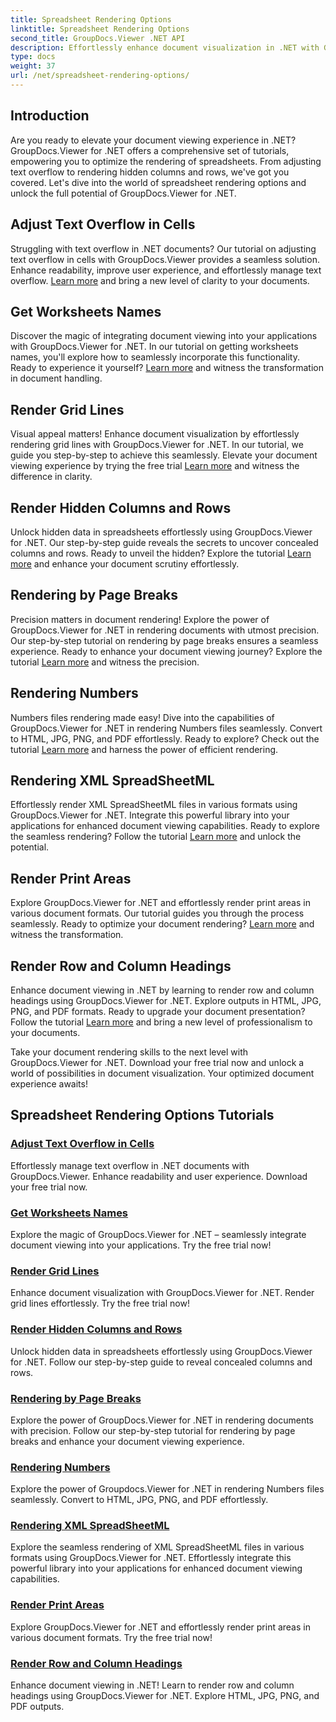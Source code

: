 ```yaml
---
title: Spreadsheet Rendering Options
linktitle: Spreadsheet Rendering Options
second_title: GroupDocs.Viewer .NET API
description: Effortlessly enhance document visualization in .NET with GroupDocs.Viewer tutorials. Learn to adjust text overflow, render grid lines, and more.
type: docs
weight: 37
url: /net/spreadsheet-rendering-options/
---
```

## Introduction

Are you ready to elevate your document viewing experience in .NET? GroupDocs.Viewer for .NET offers a comprehensive set of tutorials, empowering you to optimize the rendering of spreadsheets. From adjusting text overflow to rendering hidden columns and rows, we've got you covered. Let's dive into the world of spreadsheet rendering options and unlock the full potential of GroupDocs.Viewer for .NET.

## Adjust Text Overflow in Cells

Struggling with text overflow in .NET documents? Our tutorial on adjusting text overflow in cells with GroupDocs.Viewer provides a seamless solution. Enhance readability, improve user experience, and effortlessly manage text overflow. [Learn more](./adjust-text-overflow-cells/) and bring a new level of clarity to your documents.

## Get Worksheets Names

Discover the magic of integrating document viewing into your applications with GroupDocs.Viewer for .NET. In our tutorial on getting worksheets names, you'll explore how to seamlessly incorporate this functionality. Ready to experience it yourself? [Learn more](./get-worksheets-names/) and witness the transformation in document handling.

## Render Grid Lines

Visual appeal matters! Enhance document visualization by effortlessly rendering grid lines with GroupDocs.Viewer for .NET. In our tutorial, we guide you step-by-step to achieve this seamlessly. Elevate your document viewing experience by trying the free trial [Learn more](./render-grid-lines/) and witness the difference in clarity.

## Render Hidden Columns and Rows

Unlock hidden data in spreadsheets effortlessly using GroupDocs.Viewer for .NET. Our step-by-step guide reveals the secrets to uncover concealed columns and rows. Ready to unveil the hidden? Explore the tutorial [Learn more](./render-hidden-columns-rows/) and enhance your document scrutiny effortlessly.

## Rendering by Page Breaks

Precision matters in document rendering! Explore the power of GroupDocs.Viewer for .NET in rendering documents with utmost precision. Our step-by-step tutorial on rendering by page breaks ensures a seamless experience. Ready to enhance your document viewing journey? Explore the tutorial [Learn more](./rendering-by-page-breaks/) and witness the precision.

## Rendering Numbers

Numbers files rendering made easy! Dive into the capabilities of GroupDocs.Viewer for .NET in rendering Numbers files seamlessly. Convert to HTML, JPG, PNG, and PDF effortlessly. Ready to explore? Check out the tutorial [Learn more](./rendering-numbers/) and harness the power of efficient rendering.

## Rendering XML SpreadSheetML

Effortlessly render XML SpreadSheetML files in various formats using GroupDocs.Viewer for .NET. Integrate this powerful library into your applications for enhanced document viewing capabilities. Ready to explore the seamless rendering? Follow the tutorial [Learn more](./rendering-xml-spreadsheetml/) and unlock the potential.

## Render Print Areas

Explore GroupDocs.Viewer for .NET and effortlessly render print areas in various document formats. Our tutorial guides you through the process seamlessly. Ready to optimize your document rendering? [Learn more](./render-print-areas/) and witness the transformation.

## Render Row and Column Headings

Enhance document viewing in .NET by learning to render row and column headings using GroupDocs.Viewer for .NET. Explore outputs in HTML, JPG, PNG, and PDF formats. Ready to upgrade your document presentation? Follow the tutorial [Learn more](./render-row-column-headings/) and bring a new level of professionalism to your documents.

Take your document rendering skills to the next level with GroupDocs.Viewer for .NET. Download your free trial now and unlock a world of possibilities in document visualization. Your optimized document experience awaits!
## Spreadsheet Rendering Options Tutorials
### [Adjust Text Overflow in Cells](./adjust-text-overflow-cells/)
Effortlessly manage text overflow in .NET documents with GroupDocs.Viewer. Enhance readability and user experience. Download your free trial now.
### [Get Worksheets Names](./get-worksheets-names/)
Explore the magic of GroupDocs.Viewer for .NET – seamlessly integrate document viewing into your applications. Try the free trial now!
### [Render Grid Lines](./render-grid-lines/)
Enhance document visualization with GroupDocs.Viewer for .NET. Render grid lines effortlessly. Try the free trial now!
### [Render Hidden Columns and Rows](./render-hidden-columns-rows/)
Unlock hidden data in spreadsheets effortlessly using GroupDocs.Viewer for .NET. Follow our step-by-step guide to reveal concealed columns and rows.
### [Rendering by Page Breaks](./rendering-by-page-breaks/)
Explore the power of GroupDocs.Viewer for .NET in rendering documents with precision. Follow our step-by-step tutorial for rendering by page breaks and enhance your document viewing experience.
### [Rendering Numbers](./rendering-numbers/)
Explore the power of Groupdocs.Viewer for .NET in rendering Numbers files seamlessly. Convert to HTML, JPG, PNG, and PDF effortlessly.
### [Rendering XML SpreadSheetML](./rendering-xml-spreadsheetml/)
Explore the seamless rendering of XML SpreadSheetML files in various formats using GroupDocs.Viewer for .NET. Effortlessly integrate this powerful library into your applications for enhanced document viewing capabilities.
### [Render Print Areas](./render-print-areas/)
Explore GroupDocs.Viewer for .NET and effortlessly render print areas in various document formats. Try the free trial now!
### [Render Row and Column Headings](./render-row-column-headings/)
Enhance document viewing in .NET! Learn to render row and column headings using GroupDocs.Viewer for .NET. Explore HTML, JPG, PNG, and PDF outputs.